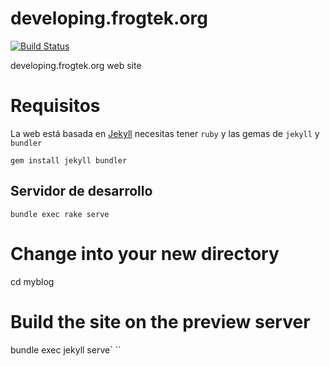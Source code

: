 # developing.frogtek.org
[![Build Status](https://travis-ci.org/Frogtek/developing-site.svg)](https://travis-ci.org/Frogtek/developing-site)

developing.frogtek.org web site

# Requisitos

La web está basada en [Jekyll](https://jekyllrb.com/) necesitas tener `ruby` y las gemas de `jekyll` y `bundler`

```
gem install jekyll bundler
```

## Servidor de desarrollo

```
bundle exec rake serve
```



# Change into your new directory
cd myblog

# Build the site on the preview server
bundle exec jekyll serve`
``